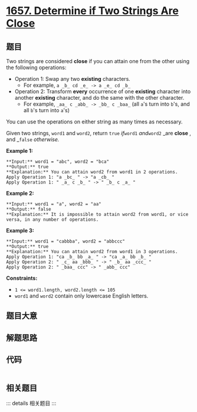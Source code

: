 # [1657. Determine if Two Strings Are Close](https://leetcode.com/problems/determine-if-two-strings-are-close)

## 题目

Two strings are considered **close** if you can attain one from the other
using the following operations:

  * Operation 1: Swap any two **existing** characters. 
    * For example, `a _b_ cd _e_ -> a _e_ cd _b_`
  * Operation 2: Transform **every** occurrence of one **existing** character into another **existing** character, and do the same with the other character. 
    * For example, `_aa_ c _abb_ -> _bb_ c _baa_` (all `a`'s turn into `b`'s, and all `b`'s turn into `a`'s)

You can use the operations on either string as many times as necessary.

Given two strings, `word1` and `word2`, return `true` _if_`word1` _and_`word2`
_are **close** , and _`false` _otherwise._



**Example 1:**

    
    
    **Input:** word1 = "abc", word2 = "bca"
    **Output:** true
    **Explanation:** You can attain word2 from word1 in 2 operations.
    Apply Operation 1: "a _bc_ " -> "a _cb_ "
    Apply Operation 1: " _a_ c _b_ " -> " _b_ c _a_ "
    

**Example 2:**

    
    
    **Input:** word1 = "a", word2 = "aa"
    **Output:** false
    **Explanation:** It is impossible to attain word2 from word1, or vice versa, in any number of operations.
    

**Example 3:**

    
    
    **Input:** word1 = "cabbba", word2 = "abbccc"
    **Output:** true
    **Explanation:** You can attain word2 from word1 in 3 operations.
    Apply Operation 1: "ca _b_ bb _a_ " -> "ca _a_ bb _b_ "
    Apply Operation 2: " _c_ aa _bbb_ " -> " _b_ aa _ccc_ "
    Apply Operation 2: " _baa_ ccc" -> " _abb_ ccc"
    



**Constraints:**

  * `1 <= word1.length, word2.length <= 105`
  * `word1` and `word2` contain only lowercase English letters.


## 题目大意

## 解题思路

## 代码

```javascript

```

## 相关题目

::: details 相关题目
:::
